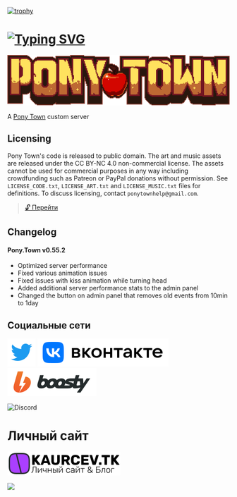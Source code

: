 [![trophy](https://github-profile-trophy.vercel.app/?username=kaurcev&theme=onedark)](https://github.com/ryo-ma/github-profile-trophy)

# [![Typing SVG](https://readme-typing-svg.herokuapp.com?color=%2336BCF7&lines=Pony+Town)](https://git.io/typing-svg)

<p align="center">
 <img src="/logo-large-57d9b1947a.png">
</p>

A [Pony Town](https://pony.town) custom server

## Licensing

Pony Town's code is released to public domain. The art and music assets are released under the CC BY-NC 4.0 non-commercial license.
The assets cannot be used for commercial purposes in any way including crowdfunding such as Patreon or PayPal donations without permission.
See `LICENSE_CODE.txt`, `LICENSE_ART.txt` and `LICENSE_MUSIC.txt` files for definitions.
To discuss licensing, contact `ponytownhelp@gmail.com`.

> [:unlock: Перейти](https://github.com/kaurcev/pixel.horse)

## Changelog

#### Pony.Town v0.55.2
- Optimized server performance
- Fixed various animation issues
- Fixed issues with kiss animation while turning head
- Added additional server performance stats to the admin panel
- Changed the button on admin panel that removes old events from 10min to 1day


## Социальные сети

[<img src="/twitter.svg">](https://twitter.com/kaurcev) [<img src="/vk.svg">](https://vk.com/kaurcev) [<img src="/boosty.svg">](https://boosty.to/kaurcev)

![Discord](https://img.shields.io/discord/888102048413937684?style=flat-square)

# Личный сайт

 <img  style="background-color: #fff" src="/logo.svg">

[<img src="https://mini.s-shot.ru/1920x1080/1080/png/?http://beta.kaurcev.tk">](https://beta.kaurcev.tk)


